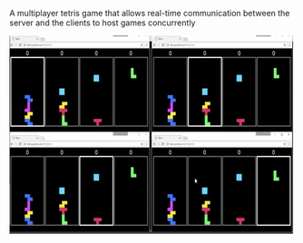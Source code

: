A multiplayer tetris game that allows real-time communication between the server and the clients to host games concurrently

<img src="https://github.com/zhishan03/Multi-Player-Tetris/blob/main/pic.png" alt="alt text" width="500" height="350">
